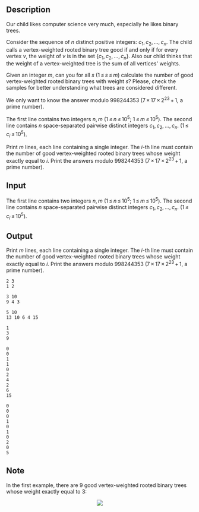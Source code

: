 ## Description

<div><p>Our child likes computer science very much, especially he likes binary trees.</p><p>Consider the sequence of <span class="tex-span"><i>n</i></span> distinct positive integers: <span class="tex-span"><i>c</i><sub class="lower-index">1</sub>, <i>c</i><sub class="lower-index">2</sub>, ..., <i>c</i><sub class="lower-index"><i>n</i></sub></span>. The child calls a vertex-weighted rooted binary tree <span class="tex-font-style-it">good</span> if and only if for every vertex <span class="tex-span"><i>v</i></span>, the weight of <span class="tex-span"><i>v</i></span> is in the set <span class="tex-span">{<i>c</i><sub class="lower-index">1</sub>, <i>c</i><sub class="lower-index">2</sub>, ..., <i>c</i><sub class="lower-index"><i>n</i></sub>}</span>. Also our child thinks that the <span class="tex-font-style-it">weight</span> of a vertex-weighted tree is the sum of all vertices' weights.</p><p>Given an integer <span class="tex-span"><i>m</i></span>, can you for all <span class="tex-span"><i>s</i></span> <span class="tex-span">(1 ≤ <i>s</i> ≤ <i>m</i>)</span> calculate the number of good vertex-weighted rooted binary trees with weight <span class="tex-span"><i>s</i></span>? Please, check the samples for better understanding what trees are considered different.</p><p>We only want to know the answer modulo <span class="tex-span">998244353</span> (<span class="tex-span">7 × 17 × 2<sup class="upper-index">23</sup> + 1</span>, a prime number).</p></div><div class="input-specification"><p>The first line contains two integers <span class="tex-span"><i>n</i>, <i>m</i></span> <span class="tex-span">(1 ≤ <i>n</i> ≤ 10<sup class="upper-index">5</sup>;&nbsp;1 ≤ <i>m</i> ≤ 10<sup class="upper-index">5</sup>)</span>. The second line contains <span class="tex-span"><i>n</i></span> space-separated pairwise distinct integers <span class="tex-span"><i>c</i><sub class="lower-index">1</sub>, <i>c</i><sub class="lower-index">2</sub>, ..., <i>c</i><sub class="lower-index"><i>n</i></sub></span>. <span class="tex-span">(1 ≤ <i>c</i><sub class="lower-index"><i>i</i></sub> ≤ 10<sup class="upper-index">5</sup>)</span>.</p></div><div class="output-specification"><p>Print <span class="tex-span"><i>m</i></span> lines, each line containing a single integer. The <span class="tex-span"><i>i</i></span>-th line must contain the number of good vertex-weighted rooted binary trees whose weight exactly equal to <span class="tex-span"><i>i</i></span>. Print the answers modulo <span class="tex-span">998244353</span> (<span class="tex-span">7 × 17 × 2<sup class="upper-index">23</sup> + 1</span>, a prime number).</p></div>

## Input

<p>The first line contains two integers <span class="tex-span"><i>n</i>, <i>m</i></span> <span class="tex-span">(1 ≤ <i>n</i> ≤ 10<sup class="upper-index">5</sup>;&nbsp;1 ≤ <i>m</i> ≤ 10<sup class="upper-index">5</sup>)</span>. The second line contains <span class="tex-span"><i>n</i></span> space-separated pairwise distinct integers <span class="tex-span"><i>c</i><sub class="lower-index">1</sub>, <i>c</i><sub class="lower-index">2</sub>, ..., <i>c</i><sub class="lower-index"><i>n</i></sub></span>. <span class="tex-span">(1 ≤ <i>c</i><sub class="lower-index"><i>i</i></sub> ≤ 10<sup class="upper-index">5</sup>)</span>.</p>

## Output

<p>Print <span class="tex-span"><i>m</i></span> lines, each line containing a single integer. The <span class="tex-span"><i>i</i></span>-th line must contain the number of good vertex-weighted rooted binary trees whose weight exactly equal to <span class="tex-span"><i>i</i></span>. Print the answers modulo <span class="tex-span">998244353</span> (<span class="tex-span">7 × 17 × 2<sup class="upper-index">23</sup> + 1</span>, a prime number).</p>





```input1
2 3
1 2

```




```input2
3 10
9 4 3

```




```input3
5 10
13 10 6 4 15

```




```output1
1
3
9

```




```output2
0
0
1
1
0
2
4
2
6
15

```




```output3
0
0
0
1
0
1
0
2
0
5

```



## Note

<p>In the first example, there are <span class="tex-span">9</span> good vertex-weighted rooted binary trees whose weight exactly equal to <span class="tex-span">3</span>:</p><center> <img class="tex-graphics" src="file://WoeokUei.png" style="max-width: 100.0%;max-height: 100.0%;"> </center>
